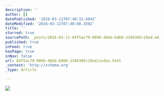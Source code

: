 ```yaml
---
description: ''
author: []
datePublished: '2016-03-11T07:40:33.604Z'
dateModified: '2016-03-11T07:40:08.350Z'
title: ''
starred: true
sourcePath: _posts/2016-03-11-84f5ac79-0096-4bbb-bd60-2394305c19ed.md
published: true
inFeed: true
hasPage: true
inNav: false
url: 84f5ac79-0096-4bbb-bd60-2394305c19ed/index.html
_context: 'http://schema.org'
_type: Article

---
```

![](https://the-grid-user-content.s3-us-west-2.amazonaws.com/2a4c1cd8-aa5c-4040-89af-ad615d44a1c6.png)